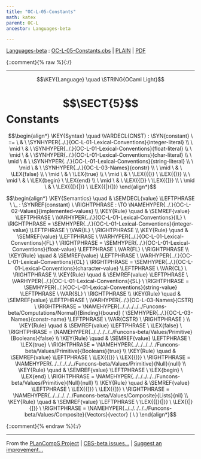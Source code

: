 ```yaml
---
title: "OC-L-05-Constants"
math: katex
parent: OC-L
ancestor: Languages-beta

---
```

[Languages-beta] : [OC-L-05-Constants.cbs] \| [PLAIN] \| [PDF]

{::comment}{% raw %}{:/}


----

$$\KEY{Language} \quad \STRING{OCaml Light}$$

# $$\SECT{5}$$ Constants
           


$$\begin{align*}
  \KEY{Syntax} \quad
    \VARDECL{CNST} : \SYN{constant}
      \ ::= \ & \
      \SYNHYPER{../.}{OC-L-01-Lexical-Conventions}{integer-literal} \\
      \ \mid \ & \ \SYNHYPER{../.}{OC-L-01-Lexical-Conventions}{float-literal} \\
      \ \mid \ & \ \SYNHYPER{../.}{OC-L-01-Lexical-Conventions}{char-literal} \\
      \ \mid \ & \ \SYNHYPER{../.}{OC-L-01-Lexical-Conventions}{string-literal} \\
      \ \mid \ & \ \SYNHYPER{../.}{OC-L-03-Names}{constr} \\
      \ \mid \ & \ \LEX{false} \\
      \ \mid \ & \ \LEX{true} \\
      \ \mid \ & \ \LEX{{(}} \ \LEX{{)}} \\
      \ \mid \ & \ \LEX{begin} \ \LEX{end} \\
      \ \mid \ & \ \LEX{{[}} \ \LEX{{]}} \\
      \ \mid \ & \ \LEX{{[}{|}} \ \LEX{{|}{]}}
\end{align*}$$

$$\begin{align*}
  \KEY{Semantics} \quad
  & \SEMDECL{value} \LEFTPHRASE \ \_ : \SYNREF{constant} \ \RIGHTPHRASE  
    :  \TO \NAMEHYPER{../.}{OC-L-02-Values}{implemented-values} 
\\
  \KEY{Rule} \quad
    & \SEMREF{value} \LEFTPHRASE \
                            \VARHYPER{../.}{OC-L-01-Lexical-Conventions}{IL} \
                          \RIGHTPHRASE  = 
      \SEMHYPER{../.}{OC-L-01-Lexical-Conventions}{integer-value} \LEFTPHRASE \
                            \VAR{IL} \
                          \RIGHTPHRASE 
\\
  \KEY{Rule} \quad
    & \SEMREF{value} \LEFTPHRASE \
                            \VARHYPER{../.}{OC-L-01-Lexical-Conventions}{FL} \
                          \RIGHTPHRASE  = 
      \SEMHYPER{../.}{OC-L-01-Lexical-Conventions}{float-value} \LEFTPHRASE \
                            \VAR{FL} \
                          \RIGHTPHRASE 
\\
  \KEY{Rule} \quad
    & \SEMREF{value} \LEFTPHRASE \
                            \VARHYPER{../.}{OC-L-01-Lexical-Conventions}{CL} \
                          \RIGHTPHRASE  = 
      \SEMHYPER{../.}{OC-L-01-Lexical-Conventions}{character-value} \LEFTPHRASE \
                            \VAR{CL} \
                          \RIGHTPHRASE 
\\
  \KEY{Rule} \quad
    & \SEMREF{value} \LEFTPHRASE \
                            \VARHYPER{../.}{OC-L-01-Lexical-Conventions}{SL} \
                          \RIGHTPHRASE  = 
      \SEMHYPER{../.}{OC-L-01-Lexical-Conventions}{string-value} \LEFTPHRASE \
                            \VAR{SL} \
                          \RIGHTPHRASE 
\\
  \KEY{Rule} \quad
    & \SEMREF{value} \LEFTPHRASE \
                            \VARHYPER{../.}{OC-L-03-Names}{CSTR} \
                          \RIGHTPHRASE  = 
      \NAMEHYPER{../../../../../Funcons-beta/Computations/Normal}{Binding}{bound}
        (  \SEMHYPER{../.}{OC-L-03-Names}{constr-name} \LEFTPHRASE \
                                    \VAR{CSTR} \
                                  \RIGHTPHRASE  )
\\
  \KEY{Rule} \quad
    & \SEMREF{value} \LEFTPHRASE \
                            \LEX{false} \
                          \RIGHTPHRASE  = 
      \NAMEHYPER{../../../../../Funcons-beta/Values/Primitive}{Booleans}{false}
\\
  \KEY{Rule} \quad
    & \SEMREF{value} \LEFTPHRASE \
                            \LEX{true} \
                          \RIGHTPHRASE  = 
      \NAMEHYPER{../../../../../Funcons-beta/Values/Primitive}{Booleans}{true}
\\
  \KEY{Rule} \quad
    & \SEMREF{value} \LEFTPHRASE \
                            \LEX{{(}} \ \LEX{{)}} \
                          \RIGHTPHRASE  = 
      \NAMEHYPER{../../../../../Funcons-beta/Values/Primitive}{Null}{null}
\\
  \KEY{Rule} \quad
    & \SEMREF{value} \LEFTPHRASE \
                            \LEX{begin} \ \LEX{end} \
                          \RIGHTPHRASE  = 
      \NAMEHYPER{../../../../../Funcons-beta/Values/Primitive}{Null}{null}
\\
  \KEY{Rule} \quad
    & \SEMREF{value} \LEFTPHRASE \
                            \LEX{{[}} \ \LEX{{]}} \
                          \RIGHTPHRASE  = 
      \NAMEHYPER{../../../../../Funcons-beta/Values/Composite}{Lists}{nil}
\\
  \KEY{Rule} \quad
    & \SEMREF{value} \LEFTPHRASE \
                            \LEX{{[}{|}} \ \LEX{{|}{]}} \
                          \RIGHTPHRASE  = 
      \NAMEHYPER{../../../../../Funcons-beta/Values/Composite}{Vectors}{vector}
        (   \  )
\end{align*}$$



[Funcons-beta]: /CBS-beta/math/Funcons-beta
  "FUNCONS-BETA"
[Unstable-Funcons-beta]: /CBS-beta/math/Unstable-Funcons-beta
  "UNSTABLE-FUNCONS-BETA"
[Languages-beta]: /CBS-beta/math/Languages-beta
  "LANGUAGES-BETA"
[Unstable-Languages-beta]: /CBS-beta/math/Unstable-Languages-beta
  "UNSTABLE-LANGUAGES-BETA"
[CBS-beta]: /CBS-beta
  "CBS-BETA"
[OC-L-05-Constants.cbs]: https://github.com/plancomps/CBS-beta/blob/math/Languages-beta/OCaml-Light/OC-L-cbs/OC-L/OC-L-05-Constants/OC-L-05-Constants.cbs
  "CBS SOURCE FILE ON GITHUB"
[PLAIN]: /CBS-beta/docs/Languages-beta/OCaml-Light/OC-L-cbs/OC-L/OC-L-05-Constants
  "CBS SOURCE WEB PAGE"
 [PRETTY]: /CBS-beta/math/Languages-beta/OCaml-Light/OC-L-cbs/OC-L/OC-L-05-Constants
  "CBS-KATEX WEB PAGE"
[PDF]: https://github.com/plancomps/CBS-beta/blob/math/Languages-beta/OCaml-Light/OC-L-cbs/OC-L/OC-L-05-Constants/OC-L-05-Constants.pdf
  "CBS-LATEX PDF FILE"
[PLanCompS Project]: https://plancomps.github.io
  "PROGRAMMING LANGUAGE COMPONENTS AND SPECIFICATIONS PROJECT HOME PAGE"
{::comment}{% endraw %}{:/}


____

From the [PLanCompS Project] | [CBS-beta issues...] | [Suggest an improvement...]

[CBS-beta issues...]: https://github.com/plancomps/CBS-beta/issues
  "CBS-BETA ISSUE REPORTS ON GITHUB"
[Suggest an improvement...]: mailto:plancomps@gmail.com?Subject=CBS-beta%20-%20comment&Body=Re%3A%20CBS-beta%20specification%20at%20OC-L/OC-L-05-Constants/OC-L-05-Constants.cbs%0A%0AComment/Query/Issue/Suggestion%3A%0A%0A%0ASignature%3A%0A
  "GENERATE AN EMAIL TEMPLATE"
